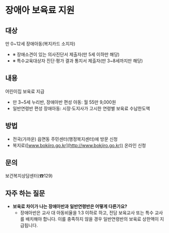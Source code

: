 # 장애아 보육료 지원

## 대상
만 0~12세 장애아동(복지카드 소지자)
- ※ 장애소견이 있는 의사진단서 제출자(만 5세 이하만 해당)
- ※ 특수교육대상자 진단·평가 결과 통지서 제출자(만 3~8세까지만 해당)

## 내용
어린이집 보육료 지급
- 만 3~5세 누리반, 장애아반 편성 아동: 월 55만 9,000원
- 일반연령반 편성 장애아동: 시장·도지사가 고시한 연령별 보육료 수납한도액

## 방법
- 전국(가까운) 읍면동 주민센터(행정복지센터)에 방문 신청
- 복지로([www.bokjiro.go.kr](http://www.bokjiro.go.kr)) 온라인 신청

## 문의
보건복지상담센터(☎129)

## 자주 하는 질문
- **보육료 차이가 나는 장애아반과 일반연령반은 어떻게 다른가요?**
  - 장애아반은 교사 대 아동비율을 1:3 이하로 하고, 전담 보육교사 또는 특수 교사를 배치해야 합니다. 이를 충족하지 않을 경우 일반연령반의 보육료 상한액이 지급됩니다.
